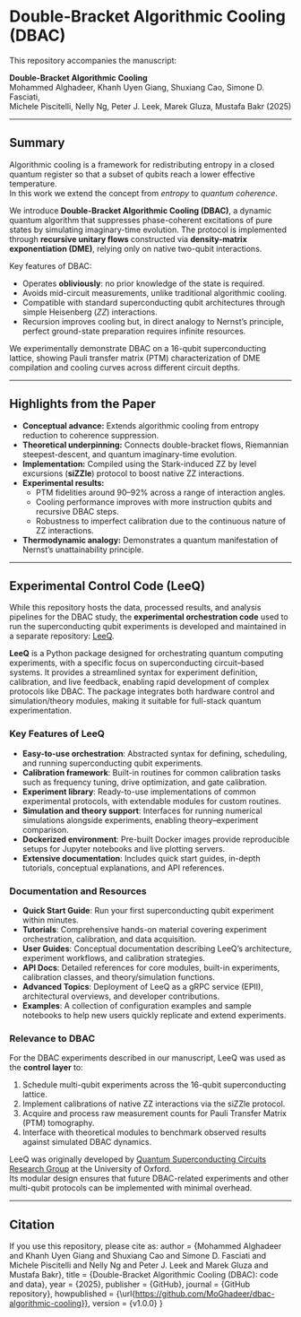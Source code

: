 # Double-Bracket Algorithmic Cooling (DBAC)

This repository accompanies the manuscript:

**Double-Bracket Algorithmic Cooling**  
Mohammed Alghadeer, Khanh Uyen Giang, Shuxiang Cao, Simone D. Fasciati,  
Michele Piscitelli, Nelly Ng, Peter J. Leek, Marek Gluza, Mustafa Bakr (2025)

---

## Summary

Algorithmic cooling is a framework for redistributing entropy in a closed quantum register so that a subset of qubits reach a lower effective temperature.  
In this work we extend the concept from *entropy* to *quantum coherence*.  

We introduce **Double-Bracket Algorithmic Cooling (DBAC)**, a dynamic quantum algorithm that suppresses phase-coherent excitations of pure states by simulating imaginary-time evolution. The protocol is implemented through **recursive unitary flows** constructed via **density-matrix exponentiation (DME)**, relying only on native two-qubit interactions.  

Key features of DBAC:
- Operates **obliviously**: no prior knowledge of the state is required.  
- Avoids mid-circuit measurements, unlike traditional algorithmic cooling.  
- Compatible with standard superconducting qubit architectures through simple Heisenberg ($ZZ$) interactions.  
- Recursion improves cooling but, in direct analogy to Nernst’s principle, perfect ground-state preparation requires infinite resources.  

We experimentally demonstrate DBAC on a 16-qubit superconducting lattice, showing Pauli transfer matrix (PTM) characterization of DME compilation and cooling curves across different circuit depths.  

---

## Highlights from the Paper

- **Conceptual advance:** Extends algorithmic cooling from entropy reduction to coherence suppression.  
- **Theoretical underpinning:** Connects double-bracket flows, Riemannian steepest-descent, and quantum imaginary-time evolution.  
- **Implementation:** Compiled using the Stark-induced ZZ by level excursions (**siZZle**) protocol to boost native ZZ interactions.  
- **Experimental results:**  
  - PTM fidelities around 90–92% across a range of interaction angles.  
  - Cooling performance improves with more instruction qubits and recursive DBAC steps.  
  - Robustness to imperfect calibration due to the continuous nature of ZZ interactions.  
- **Thermodynamic analogy:** Demonstrates a quantum manifestation of Nernst’s unattainability principle.  

---

## Experimental Control Code (LeeQ)

While this repository hosts the data, processed results, and analysis pipelines for the DBAC study, the **experimental orchestration code** used to run the superconducting qubit experiments is developed and maintained in a separate repository: [LeeQ](https://github.com/ShuxiangCao/LeeQ).

**LeeQ** is a Python package designed for orchestrating quantum computing experiments, with a specific focus on superconducting circuit–based systems. It provides a streamlined syntax for experiment definition, calibration, and live feedback, enabling rapid development of complex protocols like DBAC. The package integrates both hardware control and simulation/theory modules, making it suitable for full-stack quantum experimentation.

### Key Features of LeeQ
- **Easy-to-use orchestration**: Abstracted syntax for defining, scheduling, and running superconducting qubit experiments.  
- **Calibration framework**: Built-in routines for common calibration tasks such as frequency tuning, drive optimization, and gate calibration.  
- **Experiment library**: Ready-to-use implementations of common experimental protocols, with extendable modules for custom routines.  
- **Simulation and theory support**: Interfaces for running numerical simulations alongside experiments, enabling theory–experiment comparison.  
- **Dockerized environment**: Pre-built Docker images provide reproducible setups for Jupyter notebooks and live plotting servers.  
- **Extensive documentation**: Includes quick start guides, in-depth tutorials, conceptual explanations, and API references.  

### Documentation and Resources
- **Quick Start Guide**: Run your first superconducting qubit experiment within minutes.  
- **Tutorials**: Comprehensive hands-on material covering experiment orchestration, calibration, and data acquisition.  
- **User Guides**: Conceptual documentation describing LeeQ’s architecture, experiment workflows, and calibration strategies.  
- **API Docs**: Detailed references for core modules, built-in experiments, calibration classes, and theory/simulation functions.  
- **Advanced Topics**: Deployment of LeeQ as a gRPC service (EPII), architectural overviews, and developer contributions.  
- **Examples**: A collection of configuration examples and sample notebooks to help new users quickly replicate and extend experiments.  

### Relevance to DBAC
For the DBAC experiments described in our manuscript, LeeQ was used as the **control layer** to:  
1. Schedule multi-qubit experiments across the 16-qubit superconducting lattice.  
2. Implement calibrations of native ZZ interactions via the siZZle protocol.  
3. Acquire and process raw measurement counts for Pauli Transfer Matrix (PTM) tomography.  
4. Interface with theoretical modules to benchmark observed results against simulated DBAC dynamics.  

LeeQ was originally developed by [Quantum Superconducting Circuits Research Group](https://leeklab.org/) at the University of Oxford.  
Its modular design ensures that future DBAC-related experiments and other multi-qubit protocols can be implemented with minimal overhead.

---

## Citation

If you use this repository, please cite as: 
  author       = {Mohammed Alghadeer and Khanh Uyen Giang and Shuxiang Cao and
                  Simone D. Fasciati and Michele Piscitelli and Nelly Ng and
                  Peter J. Leek and Marek Gluza and Mustafa Bakr},
  title        = {Double-Bracket Algorithmic Cooling (DBAC): code and data},
  year         = {2025},
  publisher    = {GitHub},
  journal      = {GitHub repository},
  howpublished = {\url{https://github.com/MoGhadeer/dbac-algorithmic-cooling}},
  version      = {v1.0.0}
}

